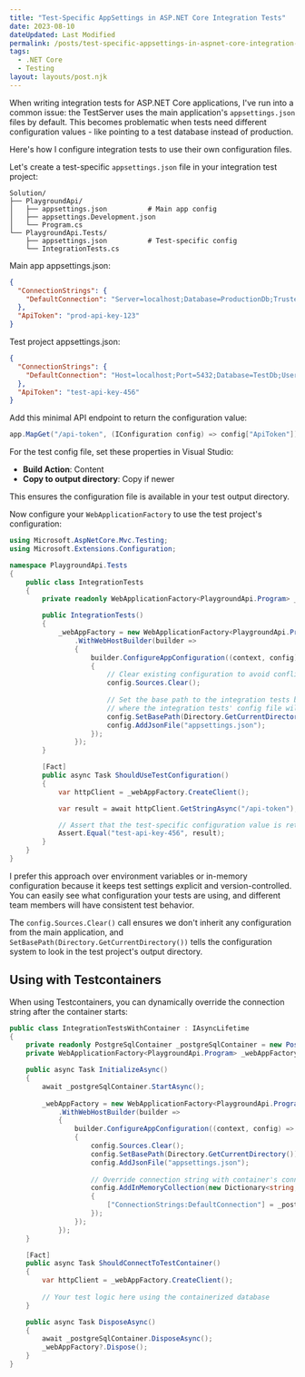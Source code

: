 ```yaml
---
title: "Test-Specific AppSettings in ASP.NET Core Integration Tests"
date: 2023-08-10
dateUpdated: Last Modified
permalink: /posts/test-specific-appsettings-in-aspnet-core-integration-tests/
tags:
  - .NET Core
  - Testing
layout: layouts/post.njk
---
```


When writing integration tests for ASP.NET Core applications, I've run into a common issue: the TestServer uses the main application's `appsettings.json` files by default. This becomes problematic when tests need different configuration values - like pointing to a test database instead of production.

Here's how I configure integration tests to use their own configuration files.

Let's create a test-specific `appsettings.json` file in your integration test project:

```plpaintext
Solution/
├── PlaygroundApi/
│   ├── appsettings.json          # Main app config
│   ├── appsettings.Development.json
│   └── Program.cs
└── PlaygroundApi.Tests/
    ├── appsettings.json          # Test-specific config
    └── IntegrationTests.cs
```

Main app appsettings.json:

```json
{
  "ConnectionStrings": {
    "DefaultConnection": "Server=localhost;Database=ProductionDb;Trusted_Connection=true;"
  },
  "ApiToken": "prod-api-key-123"
}
```

Test project appsettings.json:

```json
{
  "ConnectionStrings": {
    "DefaultConnection": "Host=localhost;Port=5432;Database=TestDb;Username=postgres;Password=test123"
  },
  "ApiToken": "test-api-key-456"
}
```

Add this minimal API endpoint to return the configuration value:

```csharp
app.MapGet("/api-token", (IConfiguration config) => config["ApiToken"]);
```

For the test config file, set these properties in Visual Studio:

- **Build Action**: Content
- **Copy to output directory**: Copy if newer

This ensures the configuration file is available in your test output directory.

Now configure your `WebApplicationFactory` to use the test project's configuration:

```csharp
using Microsoft.AspNetCore.Mvc.Testing;
using Microsoft.Extensions.Configuration;

namespace PlaygroundApi.Tests
{
    public class IntegrationTests
    {
        private readonly WebApplicationFactory<PlaygroundApi.Program> _webAppFactory;

        public IntegrationTests()
        {
            _webAppFactory = new WebApplicationFactory<PlaygroundApi.Program>()
                .WithWebHostBuilder(builder =>
                {
                    builder.ConfigureAppConfiguration((context, config) =>
                    {
                        // Clear existing configuration to avoid conflicts
                        config.Sources.Clear();
                        
                        // Set the base path to the integration tests build output directory
                        // where the integration tests' config file will be copied into.
                        config.SetBasePath(Directory.GetCurrentDirectory());
                        config.AddJsonFile("appsettings.json");
                    });
                });
        }

        [Fact]
        public async Task ShouldUseTestConfiguration()
        {
            var httpClient = _webAppFactory.CreateClient();

            var result = await httpClient.GetStringAsync("/api-token");

            // Assert that the test-specific configuration value is returned
            Assert.Equal("test-api-key-456", result);
        }
    }
}
```

I prefer this approach over environment variables or in-memory configuration because it keeps test settings explicit and version-controlled. You can easily see what configuration your tests are using, and different team members will have consistent test behavior.

The `config.Sources.Clear()` call ensures we don't inherit any configuration from the main application, and `SetBasePath(Directory.GetCurrentDirectory())` tells the configuration system to look in the test project's output directory.

## Using with Testcontainers

When using Testcontainers, you can dynamically override the connection string after the container starts:

```csharp
public class IntegrationTestsWithContainer : IAsyncLifetime
{
    private readonly PostgreSqlContainer _postgreSqlContainer = new PostgreSqlBuilder().Build();
    private WebApplicationFactory<PlaygroundApi.Program> _webAppFactory;

    public async Task InitializeAsync()
    {
        await _postgreSqlContainer.StartAsync();
        
        _webAppFactory = new WebApplicationFactory<PlaygroundApi.Program>()
            .WithWebHostBuilder(builder =>
            {
                builder.ConfigureAppConfiguration((context, config) =>
                {
                    config.Sources.Clear();
                    config.SetBasePath(Directory.GetCurrentDirectory());
                    config.AddJsonFile("appsettings.json");
                    
                    // Override connection string with container's connection string
                    config.AddInMemoryCollection(new Dictionary<string, string>
                    {
                        ["ConnectionStrings:DefaultConnection"] = _postgreSqlContainer.GetConnectionString()
                    });
                });
            });
    }

    [Fact]
    public async Task ShouldConnectToTestContainer()
    {
        var httpClient = _webAppFactory.CreateClient();
        
        // Your test logic here using the containerized database
    }

    public async Task DisposeAsync()
    {
        await _postgreSqlContainer.DisposeAsync();
        _webAppFactory?.Dispose();
    }
}
```
